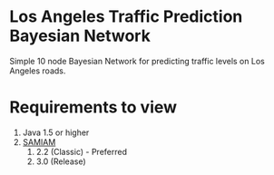 # Los Angeles Traffic Prediction Bayesian Network
Simple 10 node Bayesian Network for predicting traffic levels on Los Angeles roads.

# Requirements to view
1. Java 1.5 or higher
2. [SAMIAM](http://reasoning.cs.ucla.edu/samiam/ "SAMIAM")
    1. 2.2 (Classic) - Preferred
    2. 3.0 (Release)
